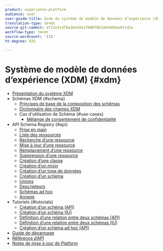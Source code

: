 ```yaml
---
product: experience-platform
audience: user
user-guide-title: Aide du système de modèle de données d’expérience (XDM)
translation-type: tm+mt
source-git-commit: ef11e3c4f0a3be42e17080f8b2deb464ae6fcd2a
workflow-type: tm+mt
source-wordcount: '115'
ht-degree: 92%

---
```



# Système de modèle de données d’expérience (XDM) {#xdm}

* [Présentation du système XDM](home.md)
* Schémas XDM {#schema}
   * [Principes de base de la composition des schémas](schema/composition.md)
   * [Dictionnaire des champs XDM](schema/field-dictionary.md)
   * Cas d&#39;utilisation de Schéma {#use-cases}
      * [Mélange de consentement de confidentialité](schema/privacy-consent.md)
* API Schema Registry {#api}
   * [Prise en main](api/getting-started.md)
   * [Liste des ressources](api/list-resources.md)
   * [Recherche d’une ressource](api/look-up-resource.md)
   * [Mise à jour d’une ressource](api/update-resource.md)
   * [Remplacement d’une ressource](api/replace-resource.md)
   * [Suppression d’une ressource](api/delete-resource.md)
   * [Création d’une classe](api/create-class.md)
   * [Création d’un mixin](api/create-mixin.md)
   * [Création d’un type de données](api/create-data-type.md)
   * [Création d’un schéma](api/create-schema.md)
   * [Unions](api/unions.md)
   * [Descripteurs](api/descriptors.md)
   * [Schémas ad hoc](api/ad-hoc.md)
   * [Annexe](api/appendix.md)
* Tutoriels {#tutorials}
   * [Création d’un schéma (API)](tutorials/create-schema-api.md)
   * [Création d’un schéma (IU)](tutorials/create-schema-ui.md)
   * [Définition d’une relation entre deux schémas (API)](tutorials/relationship-api.md)
   * [Définition d’une relation entre deux schémas (IU)](tutorials/relationship-ui.md)
   * [Création d’un schéma ad hoc (API)](tutorials/ad-hoc.md)
* [Guide de dépannage](troubleshooting-guide.md)
* [Référence d’API](https://www.adobe.io/apis/experienceplatform/home/api-reference.html#!acpdr/swagger-specs/schema-registry.yaml)
* [Notes de mise à jour de Platform](https://docs.adobe.com/content/help/fr-FR/experience-platform/release-notes/latest.html)